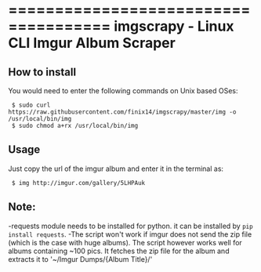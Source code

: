=====================================
imgscrapy - Linux CLI Imgur Album Scraper
=====================================

How to install
------------
You would need to enter the following commands on Unix based  OSes:
```
 $ sudo curl https://raw.githubusercontent.com/finix14/imgscrapy/master/img -o /usr/local/bin/img
 $ sudo chmod a+rx /usr/local/bin/img
```
Usage
------------
Just copy the url of the imgur album and enter it in the terminal as:
```
 $ img http://imgur.com/gallery/5LHPAuk
```
  
Note:
------------
-requests module needs to be installed for python. it can be installed by `pip install requests`.
-The script won't work if imgur does not send the zip file (which is the case with huge albums). The script however works well for albums containing ~100 pics. It fetches the zip file for the album and extracts it to '~/Imgur Dumps/{Album Title}/'


